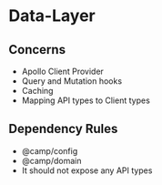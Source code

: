 # Data-Layer

## Concerns

* Apollo Client Provider
* Query and Mutation hooks
* Caching
* Mapping API types to Client types


## Dependency Rules

* @camp/config
* @camp/domain
* It should not expose any API types
